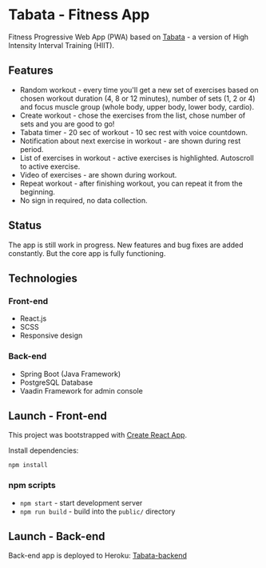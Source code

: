 # Tabata - Fitness App

Fitness Progressive Web App (PWA) based on [Tabata](https://en.wikipedia.org/wiki/High-intensity_interval_training#Tabata_regimen) - a version of High Intensity Interval Training (HIIT).

## Features

- Random workout - every time you'll get a new set of exercises based on chosen workout duration (4, 8 or 12 minutes), number of sets (1, 2 or 4) and focus muscle group (whole body, upper body, lower body, cardio).
- Create workout - chose the exercises from the list, chose number of sets and you are good to go!
- Tabata timer - 20 sec of workout - 10 sec rest with voice countdown.
- Notification about next exercise in workout - are shown during rest period.
- List of exercises in workout - active exercises is highlighted. Autoscroll to active exercise.
- Video of exercises - are shown during workout.
- Repeat workout - after finishing workout, you can repeat it from the beginning.
- No sign in required, no data collection.

## Status

The app is still work in progress. New features and bug fixes are added constantly. But the core app is fully functioning.

## Technologies

### Front-end

- React.js
- SCSS
- Responsive design

### Back-end

- Spring Boot (Java Framework)
- PostgreSQL Database
- Vaadin Framework for admin console

## Launch - Front-end

This project was bootstrapped with [Create React App](https://github.com/facebook/create-react-app).

Install dependencies:

```
npm install
```

### npm scripts

* `npm start` - start development server
* `npm run build` - build into the `public/` directory

## Launch - Back-end

Back-end app is deployed to Heroku: [Tabata-backend](https://tabata-backend.herokuapp.com/)
